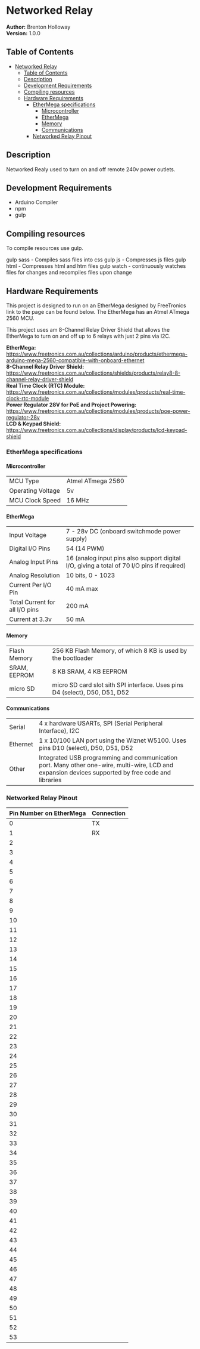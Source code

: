 # Networked Relay
**Author:** Brenton Holloway <br/>
**Version:** 1.0.0

## Table of Contents
- [Networked Relay](#networked-relay)
  - [Table of Contents](#table-of-contents)
  - [Description](#description)
  - [Development Requirements](#development-requirements)
  - [Compiling resources](#compiling-resources)
  - [Hardware Requirements](#hardware-requirements)
    - [EtherMega specifications](#ethermega-specifications)
      - [Microcontroller](#microcontroller)
      - [EtherMega](#ethermega)
      - [Memory](#memory)
      - [Communications](#communications)
    - [Networked Relay Pinout](#networked-relay-pinout)

## Description
Networked Realy used to turn on and off remote 240v power outlets.

## Development Requirements
- Arduino Compiler
- npm
- gulp

## Compiling resources
To compile resources use gulp.

gulp sass - Compiles sass files into css
gulp js - Compresses js files
gulp html - Compresses html and htm files
gulp watch - continuously watches files for changes and recompiles files upon change

## Hardware Requirements
This project is designed to run on an EtherMega designed by FreeTronics link to the page can be found below. The EtherMega has an Atmel ATmega 2560 MCU.

This project uses am 8-Channel Relay Driver Shield that allows the EtherMega to turn
on and off up to 6 relays with just 2 pins via I2C.

**EtherMega:** https://www.freetronics.com.au/collections/arduino/products/ethermega-arduino-mega-2560-compatible-with-onboard-ethernet <br/>
**8-Channel Relay Driver Shield:** https://www.freetronics.com.au/collections/shields/products/relay8-8-channel-relay-driver-shield <br/>
**Real Time Clock (RTC) Module:** https://www.freetronics.com.au/collections/modules/products/real-time-clock-rtc-module <br/>
**Power Regulator 28V for PoE and Project Powering:** https://www.freetronics.com.au/collections/modules/products/poe-power-regulator-28v <br/>
**LCD & Keypad Shield:** https://www.freetronics.com.au/collections/display/products/lcd-keypad-shield


### EtherMega specifications
#### Microcontroller
|||
|-|-|
| MCU Type | Atmel ATmega 2560 |
| Operating Voltage | 5v |
| MCU Clock Speed | 16 MHz |

#### EtherMega
|||
|-|-|
| Input Voltage | 7 - 28v DC (onboard switchmode power supply) |
| Digital I/O Pins | 54 (14 PWM) |
| Analog Input Pins | 16 (analog input pins also support digital I/O, giving a total of 70 I/O pins if required) |
| Analog Resolution | 10 bits, 0 - 1023 |
| Current Per I/O Pin | 40 mA max |
| Total Current for all I/O pins | 200 mA |
| Current at 3.3v | 50 mA |

#### Memory
|||
|-|-|
| Flash Memory | 256 KB Flash Memory, of which 8 KB is used by the bootloader |
| SRAM, EEPROM | 8 KB SRAM, 4 KB EEPROM |
| micro SD | micro SD card slot sith SPI interface. Uses pins D4 (select), D50, D51, D52 |

#### Communications
|||
|-|-|
| Serial | 4 x hardware USARTs, SPI (Serial Peripheral Interface), I2C |
| Ethernet | 1 x 10/100 LAN port using the Wiznet W5100. Uses pins D10 (select), D50, D51, D52 |
| Other | Integrated USB programming and communication port. Many other one-wire, multi-wire, LCD and expansion devices supported by free code and libraries |

### Networked Relay Pinout

| Pin Number on EtherMega | Connection |
|---------|------------|
| 0       | TX |
| 1       | RX |
| 2       |
| 3       |
| 4       |
| 5       |
| 6       |
| 7       |
| 8       |
| 9       |
| 10      |
| 11      |
| 12      |
| 13      |
| 14      |
| 15      |
| 16      |
| 17      |
| 18      |
| 19      |
| 20      |
| 21      |
| 22      |
| 23      |
| 24      |
| 25      |
| 26      |
| 27      |
| 28      |
| 29      |
| 30      |
| 31      |
| 32      |
| 33      |
| 34      |
| 35      |
| 36      |
| 37      |
| 38      |
| 39      |
| 40      |
| 41      |
| 42      |
| 43      |
| 44      |
| 45      |
| 46      |
| 47      |
| 48      |
| 49      |
| 50      |
| 51      |
| 52      |
| 53      |